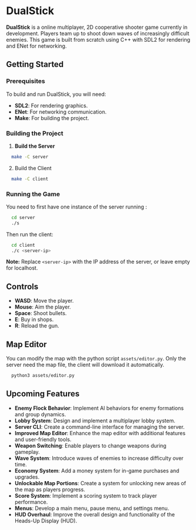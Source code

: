 # DualStick

**DualStick** is a online multiplayer, 2D cooperative shooter game currently in development. Players team up to shoot down waves of increasingly difficult enemies.
This game is built from scratch using C++ with SDL2 for rendering and ENet for networking.

## Getting Started

### Prerequisites

To build and run DualStick, you will need:

- **SDL2**: For rendering graphics.
- **ENet**: For networking communication.
- **Make**: For building the project.

### Building the Project

1. **Build the Server**

```bash
  make -C server
```

2. Build the Client

```bash
  make -C client
```

### Running the Game

You need to first have one instance of the server running :

```bash
  cd server
  ./s
```

Then run the client:

```bash
  cd client
  ./c <server-ip>
```

**Note:** Replace `<server-ip>` with the IP address of the server, or leave empty for localhost.

## Controls

- **WASD**: Move the player.
- **Mouse**: Aim the player.
- **Space**: Shoot bullets.
- **E**: Buy in shops.
- **R**: Reload the gun.

## Map Editor

You can modify the map with the python script `assets/editor.py`.
Only the server need the map file, the client will download it automatically.

```bash
  python3 assets/editor.py
```

## Upcoming Features

- **Enemy Flock Behavior**: Implement AI behaviors for enemy formations and group dynamics.
- **Lobby System**: Design and implement a multiplayer lobby system.
- **Server CLI**: Create a command-line interface for managing the server.
- **Improved Map Editor**: Enhance the map editor with additional features and user-friendly tools.
- **Weapon Switching**: Enable players to change weapons during gameplay.
- **Wave System**: Introduce waves of enemies to increase difficulty over time.
- **Economy System**: Add a money system for in-game purchases and upgrades.
- **Unlockable Map Portions**: Create a system for unlocking new areas of the map as players progress.
- **Score System**: Implement a scoring system to track player performance.
- **Menus**: Develop a main menu, pause menu, and settings menu.
- **HUD Overhaul**: Improve the overall design and functionality of the Heads-Up Display (HUD).
